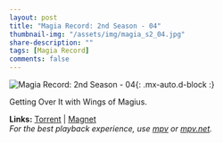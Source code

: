 ```yaml
---
layout: post
title: "Magia Record: 2nd Season - 04"
thumbnail-img: "/assets/img/magia_s2_04.jpg"
share-description: ""
tags: [Magia Record]
comments: false
---
```


![Magia Record: 2nd Season - 04](/assets/img/magia_s2_04.jpg){: .mx-auto.d-block :}

Getting Over It with Wings of Magius.
<!-- excerpt-end -->

**Links:** [Torrent](https://nyaa.si/view/1464938) | [Magnet](magnet:?xt=urn:btih:83b8afa75c26f7956f39f4f93e15901097e8d574&dn=%5BYameteTomete%5D%20Magia%20Record%202nd%20Season%20-%2004%20%5BA5EE8A51%5D.mkv&tr=http%3A%2F%2Fnyaa.tracker.wf%3A7777%2Fannounce&tr=udp%3A%2F%2Fopen.stealth.si%3A80%2Fannounce&tr=udp%3A%2F%2Ftracker.opentrackr.org%3A1337%2Fannounce&tr=udp%3A%2F%2Ftracker.coppersurfer.tk%3A6969%2Fannounce&tr=udp%3A%2F%2Fexodus.desync.com%3A6969%2Fannounce) <br>
*For the best playback experience, use [mpv](https://mpv.io/) or [mpv.net](https://mpv-net.github.io/mpv.net-web-site/).*
